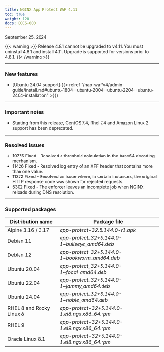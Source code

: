 ```yaml
---
title: NGINX App Protect WAF 4.11
toc: true
weight: 120
docs: DOCS-000
---
```


September 25, 2024

{{< warning >}}
Release 4.8.1 cannot be upgraded to v4.11. You must uninstall 4.8.1 and install 4.11. Upgrade is supported for versions prior to 4.8.1.
{{< /warning >}}

---

### New features

- [Ubuntu 24.04 support]({{< relref "/nap-waf/v4/admin-guide/install.md#ubuntu-1804--ubuntu-2004--ubuntu-2204--ubuntu-2404-installation" >}})

---

### Important notes

- Starting from this release, CentOS 7.4, Rhel 7.4 and Amazon Linux 2 support has been deprecated.

---

### Resolved issues

- 10775 Fixed - Resolved a threshold calculation in the base64 decoding mechanism.
- 11426 Fixed - Resolved log entry of an XFF header that contains more than one value.
- 11272 Fixed - Resolved an issue where, in certain instances, the original HTTP response code was shown for rejected requests.
- 5302 Fixed - The enforcer leaves an incomplete job when NGINX reloads during DNS resolution.

---

### Supported packages

| Distribution name        | Package file                                   |
|--------------------------|------------------------------------------------|
| Alpine 3.16 / 3.17       | _app-protect-32.5.144.0-r1.apk_                |
| Debian 11                | _app-protect_32+5.144.0-1\~bullseye_amd64.deb_ |
| Debian 12                | _app-protect_32+5.144.0-1\~bookworm_amd64.deb_ |
| Ubuntu 20.04             | _app-protect_32+5.144.0-1\~focal_amd64.deb_    |
| Ubuntu 22.04             | _app-protect_32+5.144.0-1\~jammy_amd64.deb_    |
| Ubuntu 24.04             | _app-protect_32+5.144.0-1\~noble_amd64.deb_    |
| RHEL 8 and Rocky Linux 8 | _app-protect-32+5.144.0-1.el8.ngx.x86_64.rpm_  |
| RHEL 9                   | _app-protect-32+5.144.0-1.el9.ngx.x86_64.rpm_  |
| Oracle Linux 8.1         | _app-protect-32+5.144.0-1.el8.ngx.x86_64.rpm_  |
